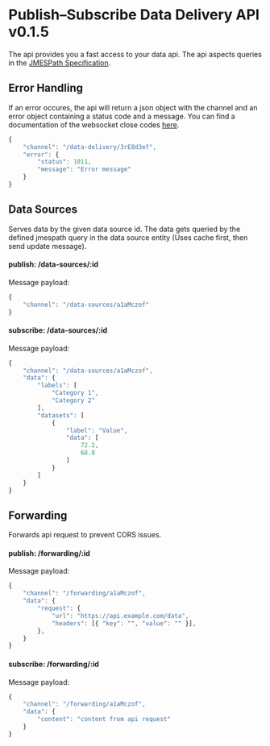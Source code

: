 # Publish–Subscribe Data Delivery API v0.1.5

The api provides you a fast access to your data api. The api aspects queries in the [JMESPath Specification](http://jmespath.org/specification.html).

## Error Handling

If an error occures, the api will return a json object with the channel and an error object containing a status code and a message. You can find a documentation of the websocket close codes [here](https://github.com/Luka967/websocket-close-codes).

```jsx
{
    "channel": "/data-delivery/3rE8d3ef",
    "error": {
        "status": 1011,
        "message": "Error message"
    }
}
```

## Data Sources

Serves data by the given data source id. The data gets queried by the defined jmespath query in the data source entity (Uses cache first, then send update message).

#### publish: /data-sources/:id
Message payload:
```jsx
{
    "channel": "/data-sources/a1aMczof"
}
```

#### subscribe: /data-sources/:id
Message payload:
```jsx
{
    "channel": "/data-sources/a1aMczof",
    "data": {
        "labels": [
            "Category 1",
            "Category 2"
        ],
        "datasets": [
            {
                "label": "Value",
                "data": [
                    72.2,
                    68.8
                ]
            }
        ]
    }
}
```

## Forwarding

Forwards api request to prevent CORS issues.

#### publish: /forwarding/:id
Message payload:
```jsx
{
    "channel": "/forwarding/a1aMczof",
    "data": {
        "request": {
            "url": "https://api.example.com/data",
            "headers": [{ "key": "", "value": "" }],
        },
    }
}
```

#### subscribe: /forwarding/:id
Message payload:
```jsx
{
    "channel": "/forwarding/a1aMczof",
    "data": {
        "content": "content from api request"
    }
}
```
